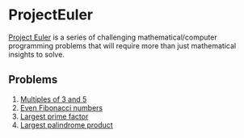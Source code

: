 # ProjectEuler

[Project Euler](http://projecteuler.net) is a series of challenging mathematical/computer programming problems that will require more than just mathematical insights to solve.

## Problems

1.  [Multiples of 3 and 5](solutions/001.pl)
2.  [Even Fibonacci numbers](solutions/002.pl)
3.  [Largest prime factor](solutions/003.pl)
4.  [Largest palindrome product](solutions/004.pl)
